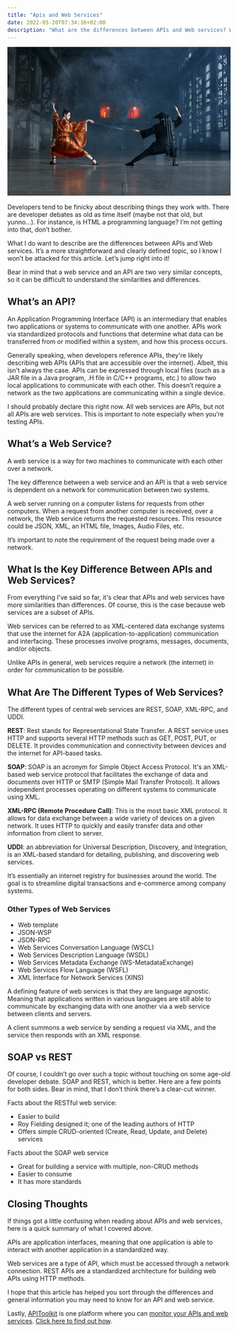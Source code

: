 ```yaml
---
title: "Apis and Web Services"
date: 2022-05-20T07:34:16+02:00
description: "What are the differences between APIs and Web services? When should you use either? Find out in this deep dive into these two critical concepts"
---
```


![Oriental battle](./image1.jpg)

Developers tend to be finicky about describing things they work with. There are developer debates as old as time itself (maybe not that old, but yunno…). For instance, is HTML a programming language? I’m not getting into that, don’t bother. 

What I do want to describe are the differences between APIs and Web services. It’s a more straightforward and clearly defined topic, so I know I won’t be attacked for this article. Let’s jump right into it!

Bear in mind that a web service and an API are two very similar concepts, so it can be difficult to understand the similarities and differences.

## What’s an API?
An Application Programming Interface (API) is an intermediary that enables two applications or systems to communicate with one another. APIs work via standardized protocols and functions that determine what data can be transferred from or modified within a system, and how this process occurs.

Generally speaking, when developers reference APIs, they're likely describing web APIs (APIs that are accessible over the internet). Albeit, this isn't always the case. APIs can be expressed through local files (such as a JAR file in a Java program, .H file in C/C++ programs, etc.) to allow two local applications to communicate with each other. This doesn’t require a network as the two applications are communicating within a single device.

I should probably declare this right now. All web services are APIs, but not all APIs are web services. This is important to note especially when you’re testing APIs.

## What’s a Web Service?
A web service is a way for two machines to communicate with each other over a network.

The key difference between a web service and an API is that a web service is dependent on a network for communication between two systems. 

A web server running on a computer listens for requests from other computers. When a request from another computer is received, over a network, the Web service returns the requested resources. This resource could be JSON, XML, an HTML file, Images, Audio Files, etc.

It’s important to note the requirement of the request being made over a network.

## What Is the Key Difference Between APIs and Web Services?
From everything I've said so far, it's clear that APIs and web services have more similarities than differences. Of course, this is the case because web services are a subset of APIs.

Web services can be referred to as XML-centered data exchange systems that use the internet for A2A (application-to-application) communication and interfacing. These processes involve programs, messages, documents, and/or objects.

Unlike APIs in general, web services require a network (the internet) in order for communication to be possible. 

## What Are The Different Types of Web Services?
The different types of central web services are REST, SOAP, XML-RPC, and UDDI. 


**REST**: Rest stands for Representational State Transfer. A REST service uses HTTP and supports several HTTP methods such as GET, POST, PUT, or DELETE. It provides communication and connectivity between devices and the internet for API-based tasks. 

**SOAP**: SOAP is an acronym for Simple Object Access Protocol. It's an XML-based web service protocol that facilitates the exchange of data and documents over HTTP or SMTP (Simple Mail Transfer Protocol). It allows independent processes operating on different systems to communicate using XML.

**XML-RPC (Remote Procedure Call)**: This is the most basic XML protocol. It allows for data exchange between a wide variety of devices on a given network. It uses HTTP to quickly and easily transfer data and other information from client to server. 

**UDDI**: an abbreviation for Universal Description, Discovery, and Integration, is an XML-based standard for detailing, publishing, and discovering web services. 

It’s essentially an internet registry for businesses around the world. The goal is to streamline digital transactions and e-commerce among company systems.

### Other Types of Web Services

- Web template
- JSON-WSP
- JSON-RPC
- Web Services Conversation Language (WSCL)
- Web Services Description Language (WSDL)
- Web Services Metadata Exchange (WS-MetadataExchange)
- Web Services Flow Language (WSFL)
- XML Interface for Network Services (XINS)

A defining feature of web services is that they are language agnostic. Meaning that applications written in various languages are still able to communicate by exchanging data with one another via a web service between clients and servers. 

A client summons a web service by sending a request via XML, and the service then responds with an XML response. 

## SOAP vs REST

Of course, I couldn’t go over such a topic without touching on some age-old developer debate. SOAP and REST, which is better. Here are a few points for both sides. Bear in mind, that I don’t think there’s a clear-cut winner.

Facts about the RESTful web service:
- Easier to build
- Roy Fielding designed it; one of the leading authors of HTTP
- Offers simple CRUD-oriented (Create, Read, Update, and Delete) services

Facts about the SOAP web service
- Great for building a service with multiple, non-CRUD methods
- Easier to consume
- It has more standards

## Closing Thoughts

If things got a little confusing when reading about APIs and web services, here is a quick summary of what I covered above.

APIs are application interfaces, meaning that one application is able to interact with another application in a standardized way.

Web services are a type of API, which must be accessed through a network connection.
REST APIs are a standardized architecture for building web APIs using HTTP methods.

I hope that this article has helped you sort through the differences and general information you may need to know for an API and web service.

Lastly, [APIToolkit](https://apitoolkit.io) is one platform where you can [monitor your APIs and web services](https://apitoolkit.io/blog/why-you-need-an-api-monitoring-tool/). [Click here to find out how](https://apitoolkit.io).

